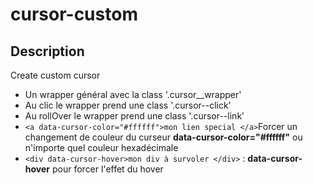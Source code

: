 # cursor-custom


## Description
Create custom cursor 

- Un wrapper général avec la class '.cursor__wrapper'
- Au clic le wrapper prend une class '.cursor--click'
- Au rollOver le wrapper prend une class '.cursor--link'
- `<a data-cursor-color="#ffffff">mon lien special </a>`Forcer un changement de couleur du curseur **data-cursor-color="#ffffff"** ou n'importe quel couleur hexadécimale
- `<div data-cursor-hover>mon div à survoler </div>` : **data-cursor-hover** pour forcer l'effet du hover 